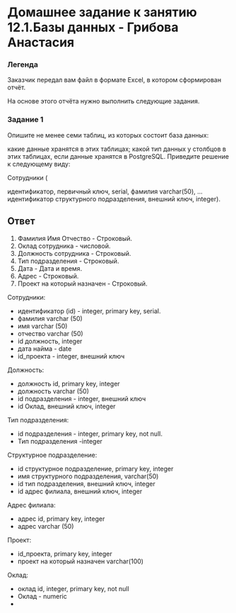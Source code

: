 # Домашнее задание к занятию 12.1.Базы данных - Грибова Анастасия

### Легенда
Заказчик передал вам файл в формате Excel, в котором сформирован отчёт.

На основе этого отчёта нужно выполнить следующие задания.

### Задание 1
Опишите не менее семи таблиц, из которых состоит база данных:

какие данные хранятся в этих таблицах;
какой тип данных у столбцов в этих таблицах, если данные хранятся в PostgreSQL.
Приведите решение к следующему виду:

Сотрудники (

идентификатор, первичный ключ, serial,
фамилия varchar(50),
...
идентификатор структурного подразделения, внешний ключ, integer).

## Ответ
1. Фамилия Имя Отчество - Строковый.
2. Оклад сотрудника - числовой.
3. Должность сотрудника - Строковый.
4. Тип подразделения - Строковый.
5. Дата - Дата и время.
6. Адрес - Строковый.
7. Проект на который назначен - Строковый.

Сотрудники:
* идентификатор (id) - integer, primary key, serial.
* фамилия varchar (50)
* имя varchar (50)
* отчество varchar (50)
* id должность, integer
* дата найма - datе
* id_проекта - integer, внешний ключ

    
 Должность:
 * должность id, primary key, integer
 * должность varchar (50)
 * id подразделения - integer, внешний ключ
 * id Оклад, внешний ключ, integer

 Тип подразделения:
* id подразделения - integer, primary key, not null.
* Тип подразделения -integer


Структурное подразделение:
* id структурное подразделение, primary key, integer
* имя структурного подразделения, varchar(50)
* id тип подразделения, внешний ключ, integer
* id адрес филиала, внешний ключ, integer
  
Адрес филиала:
* адрес id, primary key, integer
* адрес varchar (50)

Проект:
* id_проекта, primary key, integer
* проект на который назначен varchar(100)

Оклад:
* оклад id, integer, primary key, not null
* Оклад - numeric
* 

